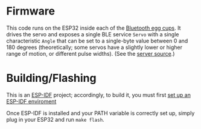 # Firmware

This code runs on the ESP32 inside each of the [Bluetooth egg cups](../hw/cup). It drives the servo and exposes a single BLE service `Servo` with a single characteristic `Angle` that can be set to a single-byte value between 0 and 180 degrees (theoretically; some servos have a slightly lower or higher range of motion, or different pulse widths). (See the [server source](https://github.com/milkey-mouse/basket/blob/258ce027d863400e539d3bcdd0c3469c505ceb4b/sw/basket/worker.py#L33-L340).)

# Building/Flashing

This is an [ESP-IDF](https://github.com/espressif/esp-idf) project; accordingly, to build it, you must first [set up an ESP-IDF enviroment](https://docs.espressif.com/projects/esp-idf/en/latest/get-started/#setup-toolchain)

Once ESP-IDF is installed and your PATH variable is correctly set up, simply plug in your ESP32 and run `make flash`.
